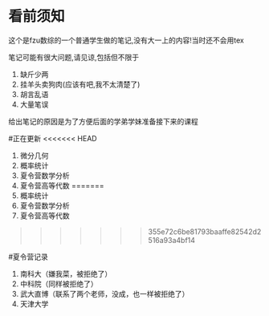 # 看前须知
这个是fzu数综的一个普通学生做的笔记,没有大一上的内容!当时还不会用tex

笔记可能有很大问题,请见谅,包括但不限于
1. 缺斤少两
2. 挂羊头卖狗肉(应该有吧,我不太清楚了)
3. 胡言乱语
4. 大量笔误

给出笔记的原因是为了方便后面的学弟学妹准备接下来的课程



#正在更新
<<<<<<< HEAD
1. 微分几何
2. 概率统计
3. 夏令营数学分析
4. 夏令营高等代数
=======
1. 概率统计
2. 夏令营数学分析
3. 夏令营高等代数
   
>>>>>>> 355e72c6be81793baaffe82542d2516a93a4bf14

#夏令营记录

1. 南科大（嫌我菜，被拒绝了）
2. 中科院（同样被拒绝了）
3. 武大直博（联系了两个老师，没成，也一样被拒绝了）
4. 天津大学
